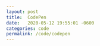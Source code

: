```yaml
---
layout: post
title:  CodePen
date:   2020-05-12 19:55:01 -0600
categories: code
permalink: /code/codepen
---
```

